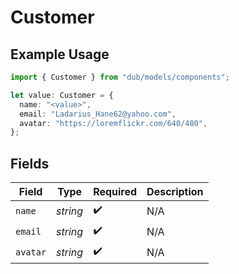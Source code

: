 # Customer

## Example Usage

```typescript
import { Customer } from "dub/models/components";

let value: Customer = {
  name: "<value>",
  email: "Ladarius_Hane62@yahoo.com",
  avatar: "https://loremflickr.com/640/480",
};
```

## Fields

| Field              | Type               | Required           | Description        |
| ------------------ | ------------------ | ------------------ | ------------------ |
| `name`             | *string*           | :heavy_check_mark: | N/A                |
| `email`            | *string*           | :heavy_check_mark: | N/A                |
| `avatar`           | *string*           | :heavy_check_mark: | N/A                |